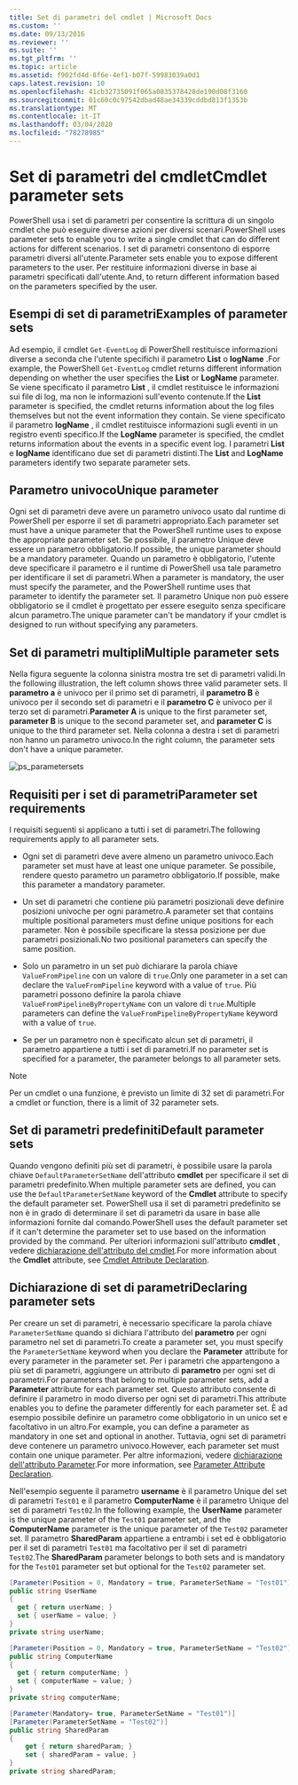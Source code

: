 ```yaml
---
title: Set di parametri del cmdlet | Microsoft Docs
ms.custom: ''
ms.date: 09/13/2016
ms.reviewer: ''
ms.suite: ''
ms.tgt_pltfrm: ''
ms.topic: article
ms.assetid: f902fd4d-8f6e-4ef1-b07f-59983039a0d1
caps.latest.revision: 10
ms.openlocfilehash: 41cb32735091f065a0835378428de190d08f3160
ms.sourcegitcommit: 01c60c0c97542dbad48ae34339cddbd813f1353b
ms.translationtype: MT
ms.contentlocale: it-IT
ms.lasthandoff: 03/04/2020
ms.locfileid: "78278985"
---
```

# <a name="cmdlet-parameter-sets"></a><span data-ttu-id="aae4c-102">Set di parametri del cmdlet</span><span class="sxs-lookup"><span data-stu-id="aae4c-102">Cmdlet parameter sets</span></span>

<span data-ttu-id="aae4c-103">PowerShell usa i set di parametri per consentire la scrittura di un singolo cmdlet che può eseguire diverse azioni per diversi scenari.</span><span class="sxs-lookup"><span data-stu-id="aae4c-103">PowerShell uses parameter sets to enable you to write a single cmdlet that can do different actions for different scenarios.</span></span> <span data-ttu-id="aae4c-104">I set di parametri consentono di esporre parametri diversi all'utente.</span><span class="sxs-lookup"><span data-stu-id="aae4c-104">Parameter sets enable you to expose different parameters to the user.</span></span> <span data-ttu-id="aae4c-105">Per restituire informazioni diverse in base ai parametri specificati dall'utente.</span><span class="sxs-lookup"><span data-stu-id="aae4c-105">And, to return different information based on the parameters specified by the user.</span></span>

## <a name="examples-of-parameter-sets"></a><span data-ttu-id="aae4c-106">Esempi di set di parametri</span><span class="sxs-lookup"><span data-stu-id="aae4c-106">Examples of parameter sets</span></span>

<span data-ttu-id="aae4c-107">Ad esempio, il cmdlet `Get-EventLog` di PowerShell restituisce informazioni diverse a seconda che l'utente specifichi il parametro **List** o **logName** .</span><span class="sxs-lookup"><span data-stu-id="aae4c-107">For example, the PowerShell `Get-EventLog` cmdlet returns different information depending on whether the user specifies the **List** or **LogName** parameter.</span></span> <span data-ttu-id="aae4c-108">Se viene specificato il parametro **List** , il cmdlet restituisce le informazioni sui file di log, ma non le informazioni sull'evento contenute.</span><span class="sxs-lookup"><span data-stu-id="aae4c-108">If the **List** parameter is specified, the cmdlet returns information about the log files themselves but not the event information they contain.</span></span> <span data-ttu-id="aae4c-109">Se viene specificato il parametro **logName** , il cmdlet restituisce informazioni sugli eventi in un registro eventi specifico.</span><span class="sxs-lookup"><span data-stu-id="aae4c-109">If the **LogName** parameter is specified, the cmdlet returns information about the events in a specific event log.</span></span> <span data-ttu-id="aae4c-110">I parametri **List** e **logName** identificano due set di parametri distinti.</span><span class="sxs-lookup"><span data-stu-id="aae4c-110">The **List** and **LogName** parameters identify two separate parameter sets.</span></span>

## <a name="unique-parameter"></a><span data-ttu-id="aae4c-111">Parametro univoco</span><span class="sxs-lookup"><span data-stu-id="aae4c-111">Unique parameter</span></span>

<span data-ttu-id="aae4c-112">Ogni set di parametri deve avere un parametro univoco usato dal runtime di PowerShell per esporre il set di parametri appropriato.</span><span class="sxs-lookup"><span data-stu-id="aae4c-112">Each parameter set must have a unique parameter that the PowerShell runtime uses to expose the appropriate parameter set.</span></span> <span data-ttu-id="aae4c-113">Se possibile, il parametro Unique deve essere un parametro obbligatorio.</span><span class="sxs-lookup"><span data-stu-id="aae4c-113">If possible, the unique parameter should be a mandatory parameter.</span></span> <span data-ttu-id="aae4c-114">Quando un parametro è obbligatorio, l'utente deve specificare il parametro e il runtime di PowerShell usa tale parametro per identificare il set di parametri.</span><span class="sxs-lookup"><span data-stu-id="aae4c-114">When a parameter is mandatory, the user must specify the parameter, and the PowerShell runtime uses that parameter to identify the parameter set.</span></span> <span data-ttu-id="aae4c-115">Il parametro Unique non può essere obbligatorio se il cmdlet è progettato per essere eseguito senza specificare alcun parametro.</span><span class="sxs-lookup"><span data-stu-id="aae4c-115">The unique parameter can't be mandatory if your cmdlet is designed to run without specifying any parameters.</span></span>

## <a name="multiple-parameter-sets"></a><span data-ttu-id="aae4c-116">Set di parametri multipli</span><span class="sxs-lookup"><span data-stu-id="aae4c-116">Multiple parameter sets</span></span>

<span data-ttu-id="aae4c-117">Nella figura seguente la colonna sinistra mostra tre set di parametri validi.</span><span class="sxs-lookup"><span data-stu-id="aae4c-117">In the following illustration, the left column shows three valid parameter sets.</span></span> <span data-ttu-id="aae4c-118">Il **parametro a** è univoco per il primo set di parametri, il **parametro B** è univoco per il secondo set di parametri e il **parametro C** è univoco per il terzo set di parametri.</span><span class="sxs-lookup"><span data-stu-id="aae4c-118">**Parameter A** is unique to the first parameter set, **parameter B** is unique to the second parameter set, and **parameter C** is unique to the third parameter set.</span></span> <span data-ttu-id="aae4c-119">Nella colonna a destra i set di parametri non hanno un parametro univoco.</span><span class="sxs-lookup"><span data-stu-id="aae4c-119">In the right column, the parameter sets don't have a unique parameter.</span></span>

![ps_parametersets](media/cmdlet-parameter-sets/ps-parametersets.gif)

## <a name="parameter-set-requirements"></a><span data-ttu-id="aae4c-121">Requisiti per i set di parametri</span><span class="sxs-lookup"><span data-stu-id="aae4c-121">Parameter set requirements</span></span>

<span data-ttu-id="aae4c-122">I requisiti seguenti si applicano a tutti i set di parametri.</span><span class="sxs-lookup"><span data-stu-id="aae4c-122">The following requirements apply to all parameter sets.</span></span>

- <span data-ttu-id="aae4c-123">Ogni set di parametri deve avere almeno un parametro univoco.</span><span class="sxs-lookup"><span data-stu-id="aae4c-123">Each parameter set must have at least one unique parameter.</span></span> <span data-ttu-id="aae4c-124">Se possibile, rendere questo parametro un parametro obbligatorio.</span><span class="sxs-lookup"><span data-stu-id="aae4c-124">If possible, make this parameter a mandatory parameter.</span></span>

- <span data-ttu-id="aae4c-125">Un set di parametri che contiene più parametri posizionali deve definire posizioni univoche per ogni parametro.</span><span class="sxs-lookup"><span data-stu-id="aae4c-125">A parameter set that contains multiple positional parameters must define unique positions for each parameter.</span></span> <span data-ttu-id="aae4c-126">Non è possibile specificare la stessa posizione per due parametri posizionali.</span><span class="sxs-lookup"><span data-stu-id="aae4c-126">No two positional parameters can specify the same position.</span></span>

- <span data-ttu-id="aae4c-127">Solo un parametro in un set può dichiarare la parola chiave `ValueFromPipeline` con un valore di `true`.</span><span class="sxs-lookup"><span data-stu-id="aae4c-127">Only one parameter in a set can declare the `ValueFromPipeline` keyword with a value of `true`.</span></span>
  <span data-ttu-id="aae4c-128">Più parametri possono definire la parola chiave `ValueFromPipelineByPropertyName` con un valore di `true`.</span><span class="sxs-lookup"><span data-stu-id="aae4c-128">Multiple parameters can define the `ValueFromPipelineByPropertyName` keyword with a value of `true`.</span></span>

- <span data-ttu-id="aae4c-129">Se per un parametro non è specificato alcun set di parametri, il parametro appartiene a tutti i set di parametri.</span><span class="sxs-lookup"><span data-stu-id="aae4c-129">If no parameter set is specified for a parameter, the parameter belongs to all parameter sets.</span></span>

> [!NOTE]
> <span data-ttu-id="aae4c-130">Per un cmdlet o una funzione, è previsto un limite di 32 set di parametri.</span><span class="sxs-lookup"><span data-stu-id="aae4c-130">For a cmdlet or function, there is a limit of 32 parameter sets.</span></span>

## <a name="default-parameter-sets"></a><span data-ttu-id="aae4c-131">Set di parametri predefiniti</span><span class="sxs-lookup"><span data-stu-id="aae4c-131">Default parameter sets</span></span>

<span data-ttu-id="aae4c-132">Quando vengono definiti più set di parametri, è possibile usare la parola chiave `DefaultParameterSetName` dell'attributo **cmdlet** per specificare il set di parametri predefinito.</span><span class="sxs-lookup"><span data-stu-id="aae4c-132">When multiple parameter sets are defined, you can use the `DefaultParameterSetName` keyword of the **Cmdlet** attribute to specify the default parameter set.</span></span> <span data-ttu-id="aae4c-133">PowerShell usa il set di parametri predefinito se non è in grado di determinare il set di parametri da usare in base alle informazioni fornite dal comando.</span><span class="sxs-lookup"><span data-stu-id="aae4c-133">PowerShell uses the default parameter set if it can't determine the parameter set to use based on the information provided by the command.</span></span> <span data-ttu-id="aae4c-134">Per ulteriori informazioni sull'attributo **cmdlet** , vedere [dichiarazione dell'attributo del cmdlet](./cmdlet-attribute-declaration.md).</span><span class="sxs-lookup"><span data-stu-id="aae4c-134">For more information about the **Cmdlet** attribute, see [Cmdlet Attribute Declaration](./cmdlet-attribute-declaration.md).</span></span>

## <a name="declaring-parameter-sets"></a><span data-ttu-id="aae4c-135">Dichiarazione di set di parametri</span><span class="sxs-lookup"><span data-stu-id="aae4c-135">Declaring parameter sets</span></span>

<span data-ttu-id="aae4c-136">Per creare un set di parametri, è necessario specificare la parola chiave `ParameterSetName` quando si dichiara l'attributo del **parametro** per ogni parametro nel set di parametri.</span><span class="sxs-lookup"><span data-stu-id="aae4c-136">To create a parameter set, you must specify the `ParameterSetName` keyword when you declare the **Parameter** attribute for every parameter in the parameter set.</span></span> <span data-ttu-id="aae4c-137">Per i parametri che appartengono a più set di parametri, aggiungere un attributo di **parametro** per ogni set di parametri.</span><span class="sxs-lookup"><span data-stu-id="aae4c-137">For parameters that belong to multiple parameter sets, add a **Parameter** attribute for each parameter set.</span></span> <span data-ttu-id="aae4c-138">Questo attributo consente di definire il parametro in modo diverso per ogni set di parametri.</span><span class="sxs-lookup"><span data-stu-id="aae4c-138">This attribute enables you to define the parameter differently for each parameter set.</span></span> <span data-ttu-id="aae4c-139">È ad esempio possibile definire un parametro come obbligatorio in un unico set e facoltativo in un altro.</span><span class="sxs-lookup"><span data-stu-id="aae4c-139">For example, you can define a parameter as mandatory in one set and optional in another.</span></span> <span data-ttu-id="aae4c-140">Tuttavia, ogni set di parametri deve contenere un parametro univoco.</span><span class="sxs-lookup"><span data-stu-id="aae4c-140">However, each parameter set must contain one unique parameter.</span></span> <span data-ttu-id="aae4c-141">Per altre informazioni, vedere [dichiarazione dell'attributo Parameter](parameter-attribute-declaration.md).</span><span class="sxs-lookup"><span data-stu-id="aae4c-141">For more information, see [Parameter Attribute Declaration](parameter-attribute-declaration.md).</span></span>

<span data-ttu-id="aae4c-142">Nell'esempio seguente il parametro **username** è il parametro Unique del set di parametri `Test01` e il parametro **ComputerName** è il parametro Unique del set di parametri `Test02`.</span><span class="sxs-lookup"><span data-stu-id="aae4c-142">In the following example, the **UserName** parameter is the unique parameter of the `Test01` parameter set, and the **ComputerName** parameter is the unique parameter of the `Test02` parameter set.</span></span> <span data-ttu-id="aae4c-143">Il parametro **SharedParam** appartiene a entrambi i set ed è obbligatorio per il set di parametri `Test01` ma facoltativo per il set di parametri `Test02`.</span><span class="sxs-lookup"><span data-stu-id="aae4c-143">The **SharedParam** parameter belongs to both sets and is mandatory for the `Test01` parameter set but optional for the `Test02` parameter set.</span></span>

```csharp
[Parameter(Position = 0, Mandatory = true, ParameterSetName = "Test01")]
public string UserName
{
  get { return userName; }
  set { userName = value; }
}
private string userName;

[Parameter(Position = 0, Mandatory = true, ParameterSetName = "Test02")]
public string ComputerName
{
  get { return computerName; }
  set { computerName = value; }
}
private string computerName;

[Parameter(Mandatory= true, ParameterSetName = "Test01")]
[Parameter(ParameterSetName = "Test02")]
public string SharedParam
{
    get { return sharedParam; }
    set { sharedParam = value; }
}
private string sharedParam;
```
